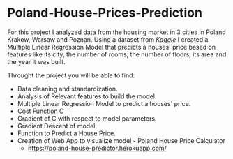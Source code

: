 # Poland-House-Prices-Prediction

For this project I analyzed data from the housing market in 3 cities in Poland Krakow, Warsaw and Poznań. Using a dataset from *Kaggle* I created a Multiple Linear Regression Model that predicts a houses' price based on features like its city, the number of rooms, the number of floors, its area and the year it was built.

Throught the project you will be able to find:

- Data cleaning and standardization.
- Analysis of Relevant features to build the model.
- Multiple Linear Regression Model to predict a houses' price.
- Cost Function C
- Gradient of C with respect to model parameters.
- Gradient Descent of model.
- Function to Predict a House Price.
- Creation of Web App to visualize model - Poland House Price Calculator
  - https://poland-house-predictor.herokuapp.com/
